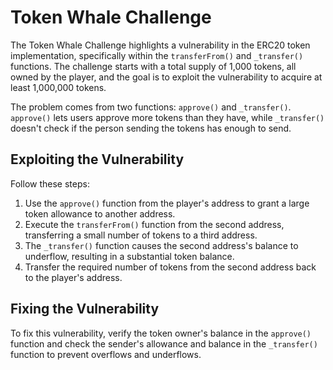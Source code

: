 # Token Whale Challenge

The Token Whale Challenge highlights a vulnerability in the ERC20 token implementation, specifically within the `transferFrom()` and `_transfer()` functions. The challenge starts with a total supply of 1,000 tokens, all owned by the player, and the goal is to exploit the vulnerability to acquire at least 1,000,000 tokens.

The problem comes from two functions: `approve()` and `_transfer()`. `approve()` lets users approve more tokens than they have, while `_transfer()` doesn't check if the person sending the tokens has enough to send.

## Exploiting the Vulnerability

Follow these steps:

1. Use the `approve()` function from the player's address to grant a large token allowance to another address.
2. Execute the `transferFrom()` function from the second address, transferring a small number of tokens to a third address.
3. The `_transfer()` function causes the second address's balance to underflow, resulting in a substantial token balance.
4. Transfer the required number of tokens from the second address back to the player's address.

## Fixing the Vulnerability

To fix this vulnerability, verify the token owner's balance in the `approve()` function and check the sender's allowance and balance in the `_transfer()` function to prevent overflows and underflows.
